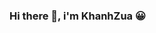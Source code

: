 ### Hi there 👋, i'm KhanhZua 😀

<!--
**Khanh-0124/Khanh-0124** is a ✨ _special_ ✨ repository because its `README.md` (this file) appears on your GitHub profile.

Here are some ideas to get you started:

- 🔭 I’m currently working on HaUI.
- 🌱 I’m currently learning React-Native.
- 👯 I’m looking to collaborate on Facebook, Instagram , Telegram.
- 🤔 I’m looking for help with ...
- 💬 Ask me about Javscript, React-Native, HTML, CSS. 
- 📫 How to reach me: FB: Khánh(Zùa)
- 😄 Pronouns: ...
- ⚡ Fun fact: Hate anyone who interrupts
-->
